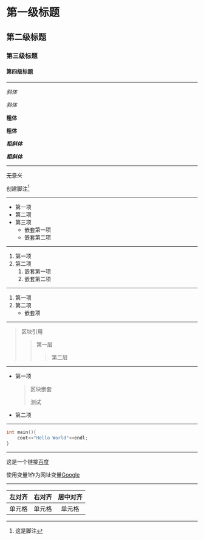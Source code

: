 # 第一级标题

##	第二级标题

###	第三级标题

####	第四级标题

----

*斜体*  

_斜体_	

**粗体**	

__粗体__

***粗斜体***	

___粗斜体___	

----

~~无意义~~	



[^脚注]:这是脚注

创建脚注[^脚注]	

----

* 第一项	
* 第二项
* 第三项  
  * 嵌套第一项
  * 嵌套第二项    

----

1. 第一项
2. 第二项
   1. 嵌套第一项
   2. 嵌套第二项

----

1. 第一项
2. 第二项
   - 嵌套项

----

> 区块引用
>
> > 第一层
> >
> > > 第二层

----

* 第一项  

	> 区块嵌套
	>
	> 测试

* 第二项

----

```C++
int main(){
	cout<<"Hello World"<<endl;
}
```

----

这是一个链接[百度](https://www.baidu.com)

使用变量1作为网址变量[Google][1]

[1]:http://www.google.com/

----

| 左对齐 | 右对齐 | 居中对齐 |
| :----- | -----: | :------: |
| 单元格 | 单元格 |  单元格  |





